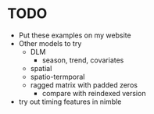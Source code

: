 # TODO

- Put these examples on my website
- Other models to try
    - DLM
        - season, trend, covariates
    - spatial
    - spatio-termporal
    - ragged matrix with padded zeros
        - compare with reindexed version
- try out timing features in nimble
